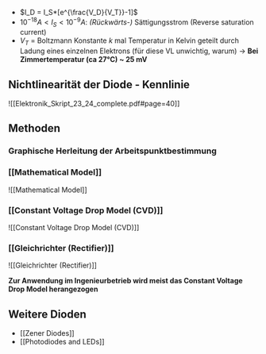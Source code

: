 - $I_D = I_S*[e^{\frac{V_D}{V_T}}-1]$
- $10^{-18}A < I_S <10^{-9}A$: *(Rückwärts-)* Sättigungsstrom (Reverse saturation current)
- $V_T$ = Boltzmann Konstante *k* mal Temperatur in Kelvin geteilt durch Ladung eines einzelnen Elektrons (für diese VL unwichtig, warum) $\rightarrow$ **Bei Zimmertemperatur (ca 27°C) ~ 25 mV**
## Nichtlinearität der Diode - Kennlinie
![[Elektronik_Skript_23_24_complete.pdf#page=40]]

## Methoden
### Graphische Herleitung der Arbeitspunktbestimmung
### [[Mathematical Model]]
![[Mathematical Model]]

### [[Constant Voltage Drop Model (CVD)]]
![[Constant Voltage Drop Model (CVD)]]


### [[Gleichrichter (Rectifier)]]
![[Gleichrichter (Rectifier)]]


**Zur Anwendung im Ingenieurbetrieb wird meist das Constant Voltage Drop Model herangezogen**
## Weitere Dioden
- [[Zener Diodes]]
- [[Photodiodes and LEDs]]
